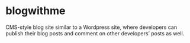 # blogwithme
CMS-style blog site similar to a Wordpress site, where developers can publish their blog posts and comment on other developers’ posts as well.
